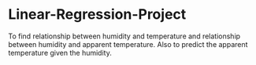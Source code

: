 # Linear-Regression-Project
To find relationship between humidity and temperature and relationship between humidity and apparent temperature. Also to predict the apparent temperature given the humidity.
